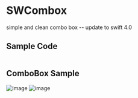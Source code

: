 # SWCombox
simple and clean combo box --  update to swift 4.0

## Sample Code
```swift

```


## ComboBox Sample
![image](https://github.com/sw0906/SWCombox/blob/master/sample01.png) 
![image](https://github.com/sw0906/SWCombox/blob/master/sample02.png)



